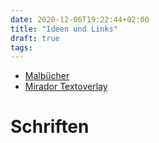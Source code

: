 ```yaml
---
date: 2020-12-06T19:22:44+02:00
title: "Ideen und Links"
draft: true
tags:
---
```


* [Malbücher](https://digitalaladore.wordpress.com/2016/03/17/reflecting-on-colorourcollections/)
* [Mirador Textoverlay](https://github.com/dbmdz/mirador-textoverlay)

# Schriften
